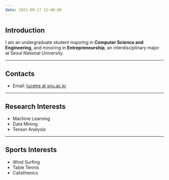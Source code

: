```yaml
---
date: 2021-09-17 12:00:00
---
```

## **Introduction**
I am an undergraduate student majoring in **Computer Science and Engineering**, and minoring in **Entrepreneurship**, an interdisciplinary major at Seoul National University. 

---
## Contacts
* Email: [lucetre at snu.ac.kr](mailto:lucetre@snu.ac.kr)
---
## Research Interests
* Machine Learning
* Data Mining
* Tensor Analysis
---
## Sports Interests
* Wind Surfing
* Table Tennis
* Calisthenics

